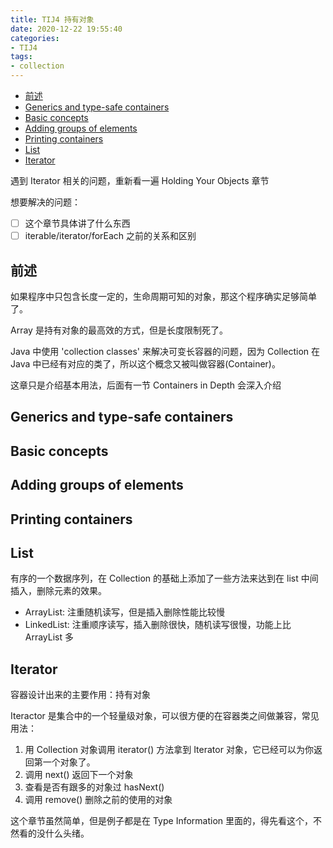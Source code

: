 ```yaml
---
title: TIJ4 持有对象
date: 2020-12-22 19:55:40
categories:
- TIJ4
tags:
- collection
---
```


- [前述](#前述)
- [Generics and type-safe containers](#generics-and-type-safe-containers)
- [Basic concepts](#basic-concepts)
- [Adding groups of elements](#adding-groups-of-elements)
- [Printing containers](#printing-containers)
- [List](#list)
- [Iterator](#iterator)

遇到 Iterator 相关的问题，重新看一遍 Holding Your Objects 章节

想要解决的问题：

- [ ] 这个章节具体讲了什么东西
- [ ] iterable/iterator/forEach 之前的关系和区别

## 前述

如果程序中只包含长度一定的，生命周期可知的对象，那这个程序确实足够简单了。

Array 是持有对象的最高效的方式，但是长度限制死了。

Java 中使用 'collection classes' 来解决可变长容器的问题，因为 Collection 在 Java 中已经有对应的类了，所以这个概念又被叫做容器(Container)。

这章只是介绍基本用法，后面有一节 Containers in Depth 会深入介绍

## Generics and type-safe containers

## Basic concepts

## Adding groups of elements

## Printing containers

## List

有序的一个数据序列，在 Collection 的基础上添加了一些方法来达到在 list 中间插入，删除元素的效果。

* ArrayList: 注重随机读写，但是插入删除性能比较慢
* LinkedList: 注重顺序读写，插入删除很快，随机读写很慢，功能上比 ArrayList 多

## Iterator

容器设计出来的主要作用：持有对象

Iteractor 是集合中的一个轻量级对象，可以很方便的在容器类之间做兼容，常见用法：

1. 用 Collection 对象调用 iterator() 方法拿到 Iterator 对象，它已经可以为你返回第一个对象了。
2. 调用 next() 返回下一个对象
3. 查看是否有跟多的对象过 hasNext()
4. 调用 remove() 删除之前的使用的对象

这个章节虽然简单，但是例子都是在 Type Information 里面的，得先看这个，不然看的没什么头绪。